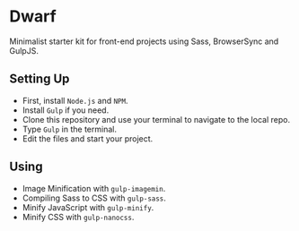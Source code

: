 # Dwarf
Minimalist starter kit for front-end projects using Sass, BrowserSync and GulpJS.

## Setting Up

- First, install `Node.js` and `NPM`.
- Install `Gulp` if you need.
- Clone this repository and use your terminal to navigate to the local repo.
- Type `Gulp` in the terminal.
- Edit the files and start your project.

## Using

- Image Minification with `gulp-imagemin`.
- Compiling Sass to CSS with `gulp-sass`.
- Minify JavaScript with `gulp-minify`.
- Minify CSS with `gulp-nanocss`.
